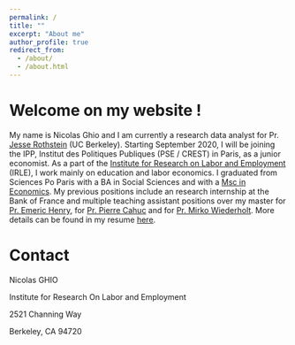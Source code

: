 ```yaml
---
permalink: /
title: ""
excerpt: "About me"
author_profile: true
redirect_from: 
  - /about/
  - /about.html
---
```


Welcome on my website ! 
======
My name is Nicolas Ghio and I am currently a research data analyst for Pr. [Jesse Rothstein](http://eml.berkeley.edu/~jrothst/) (UC Berkeley). Starting September 2020, I will be joining the IPP, Institut des Politiques Publiques (PSE / CREST) in Paris, as a junior economist. As a part of the [Institute for Research on Labor  and Employment](http://irle.berkeley.edu/) (IRLE), I work mainly on education and labor economics. I graduated from Sciences Po Paris with a BA in Social Sciences and with a [Msc in Economics](http://www.sciencespo.fr/ecole-doctorale/en/content/master-s-economics.html). My previous positions include an research internship at the Bank of France and multiple teaching assistant positions over my master for [Pr. Emeric Henry](http://sites.google.com/site/emericmlhenry/home), for [Pr. Pierre Cahuc](http://sites.google.com/site/pierrecahuc/) and for [Pr. Mirko Wiederholt](http://sites.google.com/site/wiederholtmirko/).   More details can be found in my resume [here](https://nicolasghio.github.io/cv/). 

Contact
======
Nicolas GHIO

Institute for Research On Labor and Employment

2521 Channing Way

Berkeley, CA 94720

